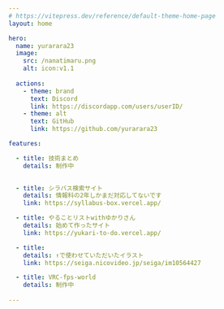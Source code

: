 ```yaml
---
# https://vitepress.dev/reference/default-theme-home-page
layout: home

hero:
  name: yurarara23
  image:
    src: /nanatimaru.png
    alt: icon:v1.1
  
  actions:
    - theme: brand
      text: Discord
      link: https://discordapp.com/users/userID/
    - theme: alt
      text: GitHub
      link: https://github.com/yurarara23

features:

  - title: 技術まとめ
    details: 制作中
            

  - title: シラバス検索サイト
    details: 情報科の2年しかまだ対応してないです
    link: https://syllabus-box.vercel.app/

  - title: やることリストwithゆかりさん
    details: 始めて作ったサイト 
    link: https://yukari-to-do.vercel.app/

  - title: 
    details: ↑で使わせていただいたイラスト
    link: https://seiga.nicovideo.jp/seiga/im10564427

  - title: VRC-fps-world
    details: 制作中
  
---
```


